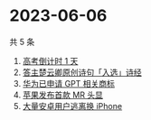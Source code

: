# 2023-06-06

共 5 条

<!-- BEGIN -->
<!-- 最后更新时间 Tue Jun 06 2023 15:07:04 GMT+0800 (China Standard Time) -->

1. [高考倒计时 1 天](https://www.zhihu.com/search?q=%E9%AB%98%E8%80%83%E5%80%92%E8%AE%A1%E6%97%B6%201%20%E5%A4%A9)
1. [答主楚云卿原创诗句「入选」诗经](https://www.zhihu.com/search?q=%E7%AD%94%E4%B8%BB%E6%A5%9A%E4%BA%91%E5%8D%BF%E5%8E%9F%E5%88%9B%E8%AF%97%E5%8F%A5%E3%80%8C%E5%85%A5%E9%80%89%E3%80%8D%E8%AF%97%E7%BB%8F)
1. [华为已申请 GPT 相关商标](https://www.zhihu.com/search?q=%E5%8D%8E%E4%B8%BA%E5%B7%B2%E7%94%B3%E8%AF%B7%20GPT%20%E7%9B%B8%E5%85%B3%E5%95%86%E6%A0%87)
1. [苹果发布首款 MR 头显](https://www.zhihu.com/search?q=%E8%8B%B9%E6%9E%9C%E5%8F%91%E5%B8%83%E9%A6%96%E6%AC%BE%20MR%20%E5%A4%B4%E6%98%BE)
1. [大量安卓用户逃离换 iPhone](https://www.zhihu.com/search?q=%E5%A4%A7%E9%87%8F%E5%AE%89%E5%8D%93%E7%94%A8%E6%88%B7%E9%80%83%E7%A6%BB%E6%8D%A2%20iPhone)

<!-- END -->
